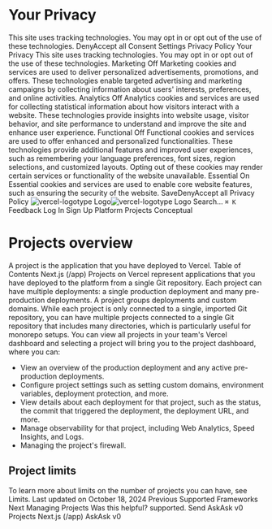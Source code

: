# Your Privacy
This site uses tracking technologies. You may opt in or opt out of the use of these technologies.
DenyAccept all
Consent Settings
Privacy Policy
Your Privacy
This site uses tracking technologies. You may opt in or opt out of the use of these technologies.
Marketing
Off
Marketing cookies and services are used to deliver personalized advertisements, promotions, and offers. These technologies enable targeted advertising and marketing campaigns by collecting information about users' interests, preferences, and online activities. 
Analytics
Off
Analytics cookies and services are used for collecting statistical information about how visitors interact with a website. These technologies provide insights into website usage, visitor behavior, and site performance to understand and improve the site and enhance user experience.
Functional
Off
Functional cookies and services are used to offer enhanced and personalized functionalities. These technologies provide additional features and improved user experiences, such as remembering your language preferences, font sizes, region selections, and customized layouts. Opting out of these cookies may render certain services or functionality of the website unavailable.
Essential
On
Essential cookies and services are used to enable core website features, such as ensuring the security of the website. 
SaveDenyAccept all
Privacy Policy
![vercel-logotype Logo](https://vercel.com/vc-ap-vercel-docs/_next/static/media/vercel-logotype-light.cf7eca76.svg)![vercel-logotype Logo](https://vercel.com/vc-ap-vercel-docs/_next/static/media/vercel-logotype-dark.01246f11.svg)
Search...
`⌘ K`
Feedback
Log In
Sign Up
Platform
Projects
Conceptual
# Projects overview
A project is the application that you have deployed to Vercel.
Table of Contents
Next.js (/app)
Projects on Vercel represent applications that you have deployed to the platform from a single Git repository. Each project can have multiple deployments: a single production deployment and many pre-production deployments. A project groups deployments and custom domains.
While each project is only connected to a single, imported Git repository, you can have multiple projects connected to a single Git repository that includes many directories, which is particularly useful for monorepo setups.
You can view all projects in your team's Vercel dashboard and selecting a project will bring you to the project dashboard, where you can:
  * View an overview of the production deployment and any active pre-production deployments.
  * Configure project settings such as setting custom domains, environment variables, deployment protection, and more.
  * View details about each deployment for that project, such as the status, the commit that triggered the deployment, the deployment URL, and more.
  * Manage observability for that project, including Web Analytics, Speed Insights, and Logs.
  * Managing the project's firewall.


## Project limits
To learn more about limits on the number of projects you can have, see Limits.
Last updated on October 18, 2024
Previous
Supported Frameworks
Next
Managing Projects
Was this helpful?
supported.
Send
AskAsk v0
Projects
Next.js (/app)
AskAsk v0
